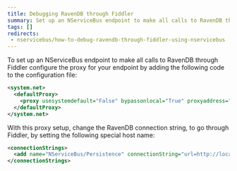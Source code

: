 ```yaml
---
title: Debugging RavenDB through Fiddler
summary: Set up an NServiceBus endpoint to make all calls to RavenDB through Fiddler by configuring the proxy for your endpoint.
tags: []
redirects:
 - nservicebus/how-to-debug-ravendb-through-fiddler-using-nservicebus
---
```


To set up an NServiceBus endpoint to make all calls to RavenDB through Fiddler configure the proxy for your endpoint by adding the following code to the configuration file:


```XML
<system.net>
  <defaultProxy>
    <proxy usesystemdefault="False" bypassonlocal="True" proxyaddress="http://127.0.0.1:8888"/>
  </defaultProxy>
</system.net>
```

With this proxy setup, change the RavenDB connection string, to go through Fiddler, by setting the following special host name:


```XML
<connectionStrings>
  <add name="NServiceBus/Persistence" connectionString="url=http://localhost.fiddler:8080"/>
</connectionStrings>
```




